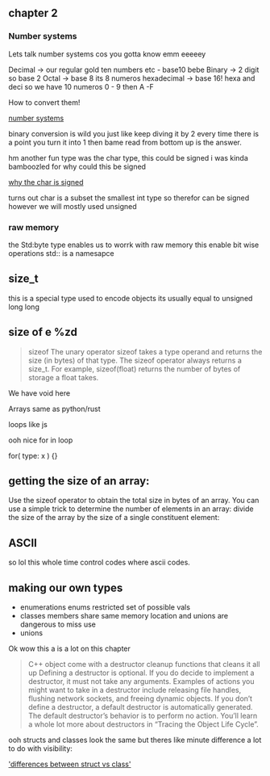 ## chapter 2

### Number systems 

Lets talk number systems cos you gotta know emm eeeeey 

Decimal -> our regular gold ten numbers etc - base10 bebe 
Binary -> 2 digit so base 2 
Octal -> base 8 its 8 numeros
hexadecimal -> base 16! hexa and deci so we have 10 numeros 0 - 9 then A -F 

How to convert them! 

[number systems](https://www.youtube.com/watch?v=FFDMzbrEXaE)

binary conversion is wild you just like keep diving it by 2
every time there is a point you turn it into 1 then bame
read from bottom up is the answer.

hm another fun type was the char type, this could be signed
i was kinda bamboozled for why could this be signed

[why the char is signed](https://stackoverflow.com/questions/4337217/difference-between-signed-unsigned-char)

turns out char is a subset the smallest int type so therefor can be signed 
however we will mostly used unsigned

### raw memory 

the Std:byte type enables us to worrk with raw memory this enable bit wise operations  std:: is a namesapce 

## size_t 

this is a special type used to encode objects  its usually equal to unsigned long long

## size of e %zd

> sizeof The unary operator sizeof takes a type operand and returns the size (in bytes) of that type. The sizeof operator always returns a size_t. For example, sizeof(float) returns the number of bytes of storage a float takes.

We have void here 

Arrays same as python/rust

loops like js 

ooh nice for in loop 

for( type: x ) {}

## getting the size of an array: 
Use the sizeof operator to obtain the total size in bytes of an array. You can use a simple trick to determine the number of elements in an array: divide the size of the array by the size of a single constituent element:

## ASCII

so lol this whole time control codes where ascii codes.

## making our own types 

- enumerations
    enums restricted set of possible vals
- classes 
    members share same memory location and unions are dangerous to miss use
- unions 


Ok wow this a is a lot on this chapter 

>C++ object come with a destructor cleanup functions that cleans it all up Defining a destructor is optional. If you do decide to implement a destructor, it must not take any arguments. Examples of actions you might want to take in a destructor include releasing file handles, flushing network sockets, and freeing dynamic objects. If you don’t define a destructor, a default destructor is automatically generated. The default destructor’s behavior is to perform no action. You’ll learn a whole lot more about destructors in “Tracing the Object Life Cycle”.


ooh structs and classes look the same but theres like minute difference a lot to do with visibility:

['differences between struct vs class'](https://www.youtube.com/watch?v=fLgTtaqqJp0)